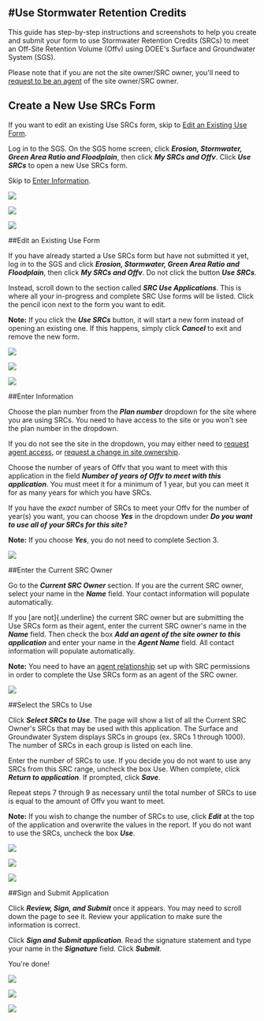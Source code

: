 #Use Stormwater Retention Credits
---

[//]: # (1. **[Create a New Use SRCs Form]&#40;##Create a New Use SRCs Form&#41;**)

[//]: # ()
[//]: # (2. **Edit an Existing Use Form**)

[//]: # ()
[//]: # (3. **Enter Information**)

[//]: # ()
[//]: # (4. **Enter the Current SRC Owner**)

[//]: # ()
[//]: # (5. **Select the SRCs to Use**)

[//]: # ()
[//]: # (6. **Sign and Submit Application**)

 This guide has step-by-step instructions and screenshots to help you
 create and submit your form to use Stormwater Retention Credits (SRCs)
 to meet an Off-Site Retention Volume (Offv) using DOEE's Surface and
 Groundwater System (SGS).

 Please note that if you are not the site owner/SRC owner, you'll need
 to [request to be an
 agent](https://octo.quickbase.com/up/bjezqk3qc/a/r325/e6/v0) of the
 site owner/SRC owner.

## Create a New Use SRCs Form

 If you want to edit an existing Use SRCs form, skip to [Edit an Existing Use Form](#edit-an-existing-use-form).

 Log in to the SGS. On the SGS home screen, click ***Erosion,
 Stormwater, Green Area Ratio and Floodplain***, then click ***My SRCs
 and Offv***. Click ***Use SRCs*** to open a new Use SRCs form.

 Skip to [Enter Information](#enter-information).

![](assets/1_Create-New-Use-SRCs-Form.png)

![](assets/2_Create-New-Use-SRCs-Form.png)

![](assets/3__Create-New-Use-SRCs-Form.png)


##Edit an Existing Use Form

 If you have already started a Use SRCs form but have not submitted it
 yet, log in to the SGS and click ***Erosion, Stormwater, Green Area
 Ratio and Floodplain***, then click ***My SRCs and Offv***. Do not
 click the button ***Use SRCs***.

 Instead, scroll down to the section called ***SRC Use Applications***.
 This is where all your in-progress and complete SRC Use forms will be
 listed. Click the pencil icon next to the form you want to edit.

 **Note:** If you click the ***Use SRCs*** button, it will start a new
 form instead of opening an existing one. If this happens, simply click
 ***Cancel*** to exit and remove the new form.

![](assets/4_Edit-Existing-Use-Form.png)

![](assets/5_Edit-Existing-Use-Form.png)

![](assets/6_Edit-Existing-Use-Form.png)

##Enter Information

 Choose the plan number from the ***Plan number*** dropdown for the
 site where you are using SRCs. You need to have access to the site or
 you won't see the plan number in the dropdown.

 If you do not see the site in the dropdown, you may either need to
 [request agent
 access](https://octo.quickbase.com/up/bjezqk3qc/a/r325/e6/v0), or
 [request a change in site
 ownership](https://octo.quickbase.com/up/bjezqk3qc/a/r324/e6/v0).

 Choose the number of years of Offv that you want to meet with this
 application in the field ***Number of years of Offv to meet with this
 application***. You must meet it for a minimum of 1 year, but you can
 meet it for as many years for which you have SRCs.

 If you have the *exact* number of SRCs to meet your Offv for the
 number of year(s) you want, you can choose ***Yes*** in the dropdown
 under ***Do you want to use all of your SRCs for this site?***

 **Note:** If you choose ***Yes***, you do not need to complete Section
 3.

![](assets/7_Enter-Information.png)

##Enter the Current SRC Owner

 Go to the ***Current SRC Owner*** section. If you are the current SRC
 owner, select your name in the ***Name*** field. Your contact
 information will populate automatically.

 If you [are not]{.underline} the current SRC owner but are submitting
 the Use SRCs form as their agent, enter the current SRC owner's name
 in the ***Name*** field. Then check the box ***Add an agent of the
 site owner to this application*** and enter your name in the ***Agent
 Name*** field. All contact information will populate automatically.

 **Note:** You need to have an [agent
 relationship](https://octo.quickbase.com/up/bjezqk3qc/a/r325/e6/v0)
 set up with SRC permissions in order to complete the Use SRCs form as
 an agent of the SRC owner.

![](assets/8_Enter-Current-SRC-Owner.png)

##Select the SRCs to Use

 Click ***Select SRCs to Use***. The page will show a list of all the
 Current SRC Owner's SRCs that may be used with this application. The
 Surface and Groundwater System displays SRCs in groups (ex. SRCs 1
 through 1000). The number of SRCs in each group is listed on each
 line.

 Enter the number of SRCs to use. If you decide you do not want to use
 any SRCs from this SRC range, uncheck the box Use. When complete,
 click ***Return to application***. If prompted, click ***Save***.

 Repeat steps 7 through 9 as necessary until the total number of SRCs
 to use is equal to the amount of Offv you want to meet.

 **Note:** If you wish to change the number of SRCs to use, click
 ***Edit*** at the top of the application and overwrite the values in
 the report. If you do not want to use the SRCs, uncheck the box
 ***Use***.

![](assets/9_Select-SRCs-to-Use.png)

![](assets/10_Select-SRCs-to-Use.png)

![](assets/11_Select-SRCs-to-Use.png)

##Sign and Submit Application

Click ***Review, Sign, and Submit*** once it appears. You may need to
scroll down the page to see it. Review your application to make sure the
information is correct.

Click ***Sign and Submit application***. Read the signature statement
and type your name in the ***Signature*** field. Click ***Submit***.

You're done!

![](assets/12_Sign-and-Submit.png)

![](assets/13_Sign-and-Submit.png)

![](assets/14_Sign-and-Submit.png)